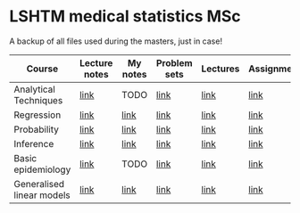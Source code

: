 # LSHTM medical statistics MSc

A backup of all files used during the masters, just in case!

| Course | Lecture notes | My notes | Problem sets | Lectures | Assignment| Score |
|--------|---------------|----------|--------------|----------|----------|----------|
| Analytical Techniques | [link](foundations/analytical%20techniques/lecture_notes/AT%20Lecture%20Notes%202022.pdf) | TODO | [link](foundations/analytical%20techniques/practicals/) | [link](https://www.youtube.com/playlist?list=PLtyHpA_LC2qtQpm206_6CVg6U2ucR6HQV) | [link](foundations/analytical%20techniques/assmt/) | [4/5](foundations/analytical%20techniques/assmt/assignment%20feedback.pdf) |
| Regression | [link](foundations/regression/lecture_notes/Regression%20lecture%20notes.pdf) | [link](foundations/regression/reg_notes.pdf) | [link](foundations/regression/practicals/) | [link](https://www.youtube.com/playlist?list=PLtyHpA_LC2qv9HSt5u-4IdURsk5IKjt1d) | [link](foundations/analytical%20techniques/assmt/) | [4/5](foundations/analytical%20techniques/assmt/assignment%20feedback.pdf) |
| Probability | [link](foundations/probability/lecture_notes/probability%20lecture%20notes.pdf) | [link](foundations/probability/prob_notes.pdf) | [link](foundations/probability/practicals/) | [link](https://www.youtube.com/playlist?list=PLtyHpA_LC2qvVf1hWYPZo9NA7a-bT9TUO) | [link](foundations/probability/assmt/) | [4/5](foundations/probability/assmt/assignment%20feedback.pdf) |
| Inference | [link](foundations/inference/lecture_notes/) | [link](foundations/inference/inference_notes.pdf) | [link](foundations/inference/practicals/) | [link](https://www.youtube.com/playlist?list=PLtyHpA_LC2qvhBUO-ep57aMPGtXe_nfKm) | [link](foundations/inference/assmt/) | [3/5](foundations/inference/assmt/assignment%20feedback.pdf) |
| Basic epidemiology | [link](basic%20epi/lecture%20notes/) | TODO | [link](basic%20epi/practicals/) | [link](https://www.youtube.com/playlist?list=PLtyHpA_LC2qv7vmJ7FZfaA-4rGw2GGUls) | [link](basic%20epi/assmt/) | 4/5 |
| Generalised linear models | [link](glm/lecture_notes/GLM%202023%20course%20manual%20version%201.pdf) | [link](glm/glm_notes.pdf) | [link](glm/practicals/) | [link](https://www.youtube.com/playlist?list=PLtyHpA_LC2qtqLuDt9jStCRmvJioz7LnO) | [link](glm/assmt/) | | 